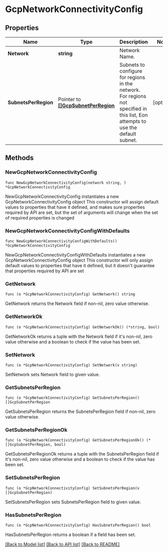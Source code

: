# GcpNetworkConnectivityConfig

## Properties

Name | Type | Description | Notes
------------ | ------------- | ------------- | -------------
**Network** | **string** | Network Name. | 
**SubnetsPerRegion** | Pointer to [**[]GcpSubnetPerRegion**](GcpSubnetPerRegion.md) | Subnets to configure for regions in the network. For regions not specified in this list, Eon attempts to use the default subnet.  | [optional] 

## Methods

### NewGcpNetworkConnectivityConfig

`func NewGcpNetworkConnectivityConfig(network string, ) *GcpNetworkConnectivityConfig`

NewGcpNetworkConnectivityConfig instantiates a new GcpNetworkConnectivityConfig object
This constructor will assign default values to properties that have it defined,
and makes sure properties required by API are set, but the set of arguments
will change when the set of required properties is changed

### NewGcpNetworkConnectivityConfigWithDefaults

`func NewGcpNetworkConnectivityConfigWithDefaults() *GcpNetworkConnectivityConfig`

NewGcpNetworkConnectivityConfigWithDefaults instantiates a new GcpNetworkConnectivityConfig object
This constructor will only assign default values to properties that have it defined,
but it doesn't guarantee that properties required by API are set

### GetNetwork

`func (o *GcpNetworkConnectivityConfig) GetNetwork() string`

GetNetwork returns the Network field if non-nil, zero value otherwise.

### GetNetworkOk

`func (o *GcpNetworkConnectivityConfig) GetNetworkOk() (*string, bool)`

GetNetworkOk returns a tuple with the Network field if it's non-nil, zero value otherwise
and a boolean to check if the value has been set.

### SetNetwork

`func (o *GcpNetworkConnectivityConfig) SetNetwork(v string)`

SetNetwork sets Network field to given value.


### GetSubnetsPerRegion

`func (o *GcpNetworkConnectivityConfig) GetSubnetsPerRegion() []GcpSubnetPerRegion`

GetSubnetsPerRegion returns the SubnetsPerRegion field if non-nil, zero value otherwise.

### GetSubnetsPerRegionOk

`func (o *GcpNetworkConnectivityConfig) GetSubnetsPerRegionOk() (*[]GcpSubnetPerRegion, bool)`

GetSubnetsPerRegionOk returns a tuple with the SubnetsPerRegion field if it's non-nil, zero value otherwise
and a boolean to check if the value has been set.

### SetSubnetsPerRegion

`func (o *GcpNetworkConnectivityConfig) SetSubnetsPerRegion(v []GcpSubnetPerRegion)`

SetSubnetsPerRegion sets SubnetsPerRegion field to given value.

### HasSubnetsPerRegion

`func (o *GcpNetworkConnectivityConfig) HasSubnetsPerRegion() bool`

HasSubnetsPerRegion returns a boolean if a field has been set.


[[Back to Model list]](../README.md#documentation-for-models) [[Back to API list]](../README.md#documentation-for-api-endpoints) [[Back to README]](../README.md)


